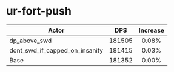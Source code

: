 # ur-fort-push
| Actor | DPS | Increase |
|---|:---:|:---:|
|dp_above_swd|181505|0.08%|
|dont_swd_if_capped_on_insanity|181415|0.03%|
|Base|181352|0.00%|
